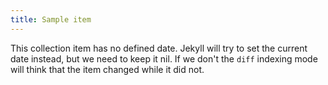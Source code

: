 ```yaml
---
title: Sample item
---
```


This collection item has no defined date. Jekyll will try to set the current
date instead, but we need to keep it nil. If we don't the `diff` indexing mode
will think that the item changed while it did not.

